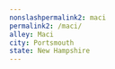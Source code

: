 ```yaml
---
﻿nonslashpermalink2: maci
permalink2: /maci/
alley: Maci
city: Portsmouth
state: New Hampshire
---
```

